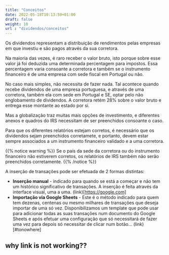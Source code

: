 ```yaml
---
title: "Conceitos"
date: 2022-05-18T10:13:59+01:00
draft: false
weight: 10
url : "dividendos/conceitos"
---
```


Os dividendos representam a distribuição de rendimentos pelas empresas em que investiu e são pagos através da sua corretora.

Na maioria das vezes, é raro receber o valor bruto, isto porque sobre esse valor já foi deduzida uma determinada percentagem para impostos. Essa percentagem varia consoante a corretora e também se o instrumento financeiro é de uma empresa com sede fiscal em Portugal ou não.

No caso mais simples, não necessita de fazer nada. Tal acontece quando recebe dividendos de uma empresa portuguesa, e através de uma corretora, também ela com sede em Portugal e SE, optar pelo não englobamento de dividendos. A corretora retém 28% sobre o valor bruto e entrega esse montante ao estado por si.

Mas a globalização traz muitas mais opções de investimento, e diferentes anexos e quadros do IRS necessitam de ser preenchidos consoante o caso.

Para que os diferentes relatórios estejam corretos, é necessário que os dividendos sejam preenchidos corretamete, e portanto, devem estar sempre associados a um instrumento financeiro validado e a uma corretora.

{{% notice warning %}}
Se o país da sede da corretora ou do instrumento financeiro não estiverem corretos, os relatórios de IRS também não serão preenchidos corretamente.
{{% /notice %}}



A inserção de transações pode ser efetuada de 2 formas distintas:
- **Inserção manual** - indicado para quando se está a começar e não tem um histórico significativo de transações. A inserção é feita através da interface visual, uma a uma.
(link)[https://google.com]
- **Importação via Google Sheets** - Este é o método indicado para quem tem dezenas, centenas ou mesmo milhares de transações que deseja importar de uma só vez. Disponibilizamos um template que pode usar para adicionar todas as suas transações num documento do Google Sheets e após efetuar uma configuração que só necessitará de fazer uma vez para depois só necessitar de clicar num botão...
(link)[#tonowhere]

why link is not working??
---

